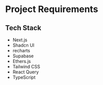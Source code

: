 # Project Requirements

## Tech Stack

- Next.js
- Shadcn UI
- recharts
- Supabase
- Ethers.js
- Tailwind CSS
- React Query
- TypeScript